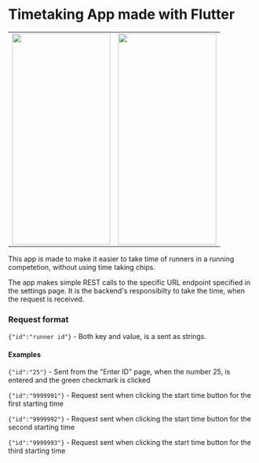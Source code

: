 # Timetaking App made with Flutter


<div style="text-align: center"><table><tr>
  <td style="text-align: center">
  <img src="https://i.imgur.com/wwKohN0.png" width="200" height="430" />
</td>
<td style="text-align: center">
  <img src="https://i.imgur.com/iAGGxVx.png" width="200" height="430" />
  </a>
</td>
</tr></table></div>

This app is made to make it easier to take time of runners in a running competetion, without using time taking chips.

The app makes simple REST calls to the specific URL endpoint specified in the settings page. It is the backend's responsibilty to take the time, when the request is received. 

### Request format
`{"id":"runner id"}` - Both key and value, is a sent as strings.


#### Examples

`{"id":"25"}` - Sent from the "Enter ID" page, when the number 25, is entered and the green checkmark is clicked

`{"id":"9999991"}` - Request sent when clicking the start time button for the first starting time 

`{"id":"9999992"}` - Request sent when clicking the start time button for the second starting time 

`{"id":"9999993"}` - Request sent when clicking the start time button for the third starting time 
